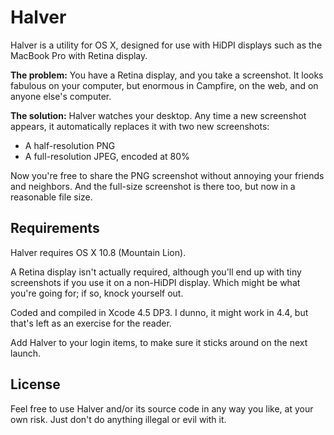 Halver
======

Halver is a utility for OS X, designed for use with HiDPI displays such as the MacBook Pro with Retina display.

**The problem:** You have a Retina display, and you take a screenshot. It looks fabulous on your computer, but enormous in Campfire, on the web, and on anyone else's computer.

**The solution:** Halver watches your desktop. Any time a new screenshot appears, it automatically replaces it with two new screenshots:

* A half-resolution PNG
* A full-resolution JPEG, encoded at 80%

Now you're free to share the PNG screenshot without annoying your friends and neighbors. And the full-size screenshot is there too, but now in a reasonable file size.

Requirements
------------

Halver requires OS X 10.8 (Mountain Lion).

A Retina display isn't actually required, although you'll end up with tiny screenshots if you use it on a non-HiDPI display. Which might be what you're going for; if so, knock yourself out.

Coded and compiled in Xcode 4.5 DP3. I dunno, it might work in 4.4, but that's left as an exercise for the reader.

Add Halver to your login items, to make sure it sticks around on the next launch.

License
-------

Feel free to use Halver and/or its source code in any way you like, at your own risk. Just don't do anything illegal or evil with it.